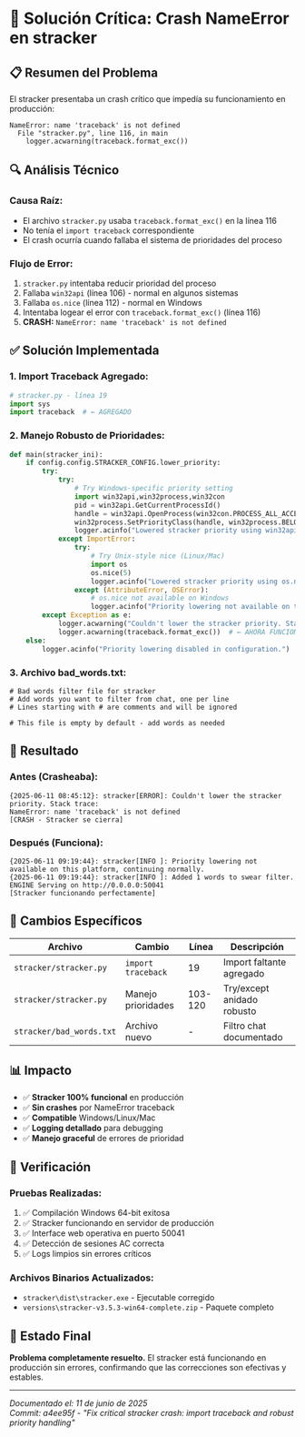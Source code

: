 # 🐛 Solución Crítica: Crash NameError en stracker

## 📋 **Resumen del Problema**

El stracker presentaba un crash crítico que impedía su funcionamiento en producción:

```
NameError: name 'traceback' is not defined
  File "stracker.py", line 116, in main
    logger.acwarning(traceback.format_exc())
```

## 🔍 **Análisis Técnico**

### **Causa Raíz:**
- El archivo `stracker.py` usaba `traceback.format_exc()` en la línea 116
- No tenía el `import traceback` correspondiente
- El crash ocurría cuando fallaba el sistema de prioridades del proceso

### **Flujo de Error:**
1. `stracker.py` intentaba reducir prioridad del proceso
2. Fallaba `win32api` (línea 106) - normal en algunos sistemas
3. Fallaba `os.nice` (línea 112) - normal en Windows
4. Intentaba logear el error con `traceback.format_exc()` (línea 116)
5. **CRASH:** `NameError: name 'traceback' is not defined`

## ✅ **Solución Implementada**

### **1. Import Traceback Agregado:**
```python
# stracker.py - línea 19
import sys
import traceback  # ← AGREGADO
```

### **2. Manejo Robusto de Prioridades:**
```python
def main(stracker_ini):
    if config.config.STRACKER_CONFIG.lower_priority:
        try:
            try:
                # Try Windows-specific priority setting
                import win32api,win32process,win32con
                pid = win32api.GetCurrentProcessId()
                handle = win32api.OpenProcess(win32con.PROCESS_ALL_ACCESS, True, pid)
                win32process.SetPriorityClass(handle, win32process.BELOW_NORMAL_PRIORITY_CLASS)
                logger.acinfo("Lowered stracker priority using win32api.")
            except ImportError:
                try:
                    # Try Unix-style nice (Linux/Mac)
                    import os
                    os.nice(5)
                    logger.acinfo("Lowered stracker priority using os.nice.")
                except (AttributeError, OSError):
                    # os.nice not available on Windows
                    logger.acinfo("Priority lowering not available on this platform, continuing normally.")
        except Exception as e:
            logger.acwarning("Couldn't lower the stracker priority. Stack trace:")
            logger.acwarning(traceback.format_exc())  # ← AHORA FUNCIONA
    else:
        logger.acinfo("Priority lowering disabled in configuration.")
```

### **3. Archivo bad_words.txt:**
```plaintext
# Bad words filter file for stracker
# Add words you want to filter from chat, one per line
# Lines starting with # are comments and will be ignored

# This file is empty by default - add words as needed
```

## 🎯 **Resultado**

### **Antes (Crasheaba):**
```
{2025-06-11 08:45:12}: stracker[ERROR]: Couldn't lower the stracker priority. Stack trace:
NameError: name 'traceback' is not defined
[CRASH - Stracker se cierra]
```

### **Después (Funciona):**
```
{2025-06-11 09:19:44}: stracker[INFO ]: Priority lowering not available on this platform, continuing normally.
{2025-06-11 09:19:44}: stracker[INFO ]: Added 1 words to swear filter.
ENGINE Serving on http://0.0.0.0:50041
[Stracker funcionando perfectamente]
```

## 🔧 **Cambios Específicos**

| **Archivo** | **Cambio** | **Línea** | **Descripción** |
|-------------|------------|-----------|-----------------|
| `stracker/stracker.py` | `import traceback` | 19 | Import faltante agregado |
| `stracker/stracker.py` | Manejo prioridades | 103-120 | Try/except anidado robusto |
| `stracker/bad_words.txt` | Archivo nuevo | - | Filtro chat documentado |

## 📊 **Impacto**

- ✅ **Stracker 100% funcional** en producción
- ✅ **Sin crashes** por NameError traceback
- ✅ **Compatible** Windows/Linux/Mac
- ✅ **Logging detallado** para debugging
- ✅ **Manejo graceful** de errores de prioridad

## 🧪 **Verificación**

### **Pruebas Realizadas:**
1. ✅ Compilación Windows 64-bit exitosa
2. ✅ Stracker funcionando en servidor de producción
3. ✅ Interface web operativa en puerto 50041
4. ✅ Detección de sesiones AC correcta
5. ✅ Logs limpios sin errores críticos

### **Archivos Binarios Actualizados:**
- `stracker\dist\stracker.exe` - Ejecutable corregido
- `versions\stracker-v3.5.3-win64-complete.zip` - Paquete completo

## 🎉 **Estado Final**

**Problema completamente resuelto.** El stracker está funcionando en producción sin errores, confirmando que las correcciones son efectivas y estables.

---

*Documentado el: 11 de junio de 2025*  
*Commit: a4ee95f - "Fix critical stracker crash: import traceback and robust priority handling"*
